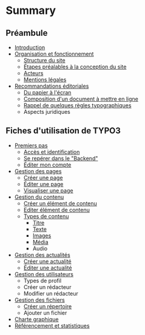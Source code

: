 # Summary

## Préambule

* [Introduction](README.md)
* [Organisation et fonctionnement](organisation-et-fonctionnement-du-site.md)
  * [Structure du site](structure-du-site.md)
  * [Étapes préalables à la conception du site](étapes-préalables-à-la-conception-du-site.md)
  * [Acteurs](acteurs.md)
  * [Mentions légales](mentions-légales.md)
* [Recommandations éditoriales](recommandations-éditoriales.md)
  * [Du papier à l'écran](du-papier-à-lécran.md)
  * [Composition d'un document à mettre en ligne](composition-dun-document-à-mettre-en-ligne.md)
  * [Rappel de quelques règles typographiques](rappel-de-quelques-regles-typographiques.md)
  * Aspects juridiques

## Fiches d'utilisation de TYPO3

* [Premiers pas](présentation-de-typo3.md)
  * [Accès et identification](présentation-de-typo3/acces-et-identification.md)
  * [Se repérer dans le "Backend"](présentation-de-typo3/se-reperer-dans-le-backend.md)
  * [Éditer mon compte](présentation-de-typo3/gerer-mon-compte.md)
* [Gestion des pages](gestion-des-pages.md)
  * [Créer une page](gestion-des-pages/creer-une-page.md)
  * [Éditer une page](gestion-des-pages/editer-une-page.md)
  * [Visualiser une page](gestion-des-pages/visualiser-une-page.md)
* [Gestion du contenu](types-de-contenu.md)
  * [Créer un élément de contenu](types-de-contenu/creer-un-element-de-contenu.md)
  * [Editer élément de contenu](types-de-contenu/editer-element-de-contenu.md)
  * [Types de contenu](types-de-contenu/types-de-contenu.md)
    * [Titre](types-de-contenu/types-de-contenu/titre.md)
    * [Texte](types-de-contenu/types-de-contenu/texte.md)
    * [Images](types-de-contenu/types-de-contenu/images.md)
    * [Média](types-de-contenu/types-de-contenu/media.md)
    * Audio
* [Gestion des actualités](gestion-des-actualités.md)
  * [Créer une actualité](gestion-des-actualités/creer-une-actualite.md)
  * [Éditer une actualité](gestion-des-actualités/editer-une-actualite.md)
* [Gestion des utilisateurs](gestion-des-utilisateurs.md)
  * Types de profil
  * Créer un rédacteur
  * Modifier un rédacteur
* [Gestion des fichiers](gestion-des-fichiers.md)
  * [Créer un répertoire](gestion-des-fichiers/creer-un-repertoire.md)
  * Ajouter un fichier
* [Charte graphique](charte-graphique.md)
* [Référencement et statistiques](referencement-et-statistiques.md)

